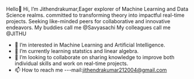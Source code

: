 Hello👋 Hi, I’m Jithendrakumar,Eager explorer of Machine Learning and Data Science realms.
committed to transforming theory into impactful real-time projects.
Seeking like-minded peers for collaborative and innovative endeavors.
My buddies call me @Savyasachi
My colleagues call me @JITHU
- 👀 I’m interested in Machine Learning and Artificial Intelligence.
- 🌱 I’m currently learning statstics and linear algebra.
- 💞️ I’m looking to collaborate on sharing knowledge to improve both individual skills and work on real-time projects.
- 📫 How to reach me ---mail:jithendrakumar212004@gmail.com

<!---
SavyasachiJITHU/SavyasachiJITHU is a ✨ special ✨ repository because its `README.md` (this file) appears on your GitHub profile.
You can click the Preview link to take a look at your changes.
--->
